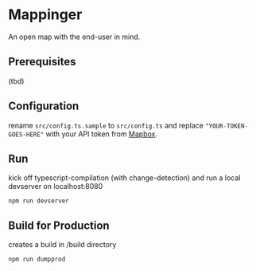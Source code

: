 # Mappinger
An open map with the end-user in mind.

## Prerequisites
(tbd)

## Configuration
rename `src/config.ts.sample` to `src/config.ts` and replace `"YOUR-TOKEN-GOES-HERE"` with your API token from [Mapbox](http://mapbox.com).

## Run
kick off typescript-compilation (with change-detection) and run a local devserver on localhost:8080
```
npm run devserver
```
## Build for Production
creates a build in /build directory 
```
npm run dumpprod
```
